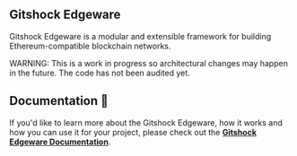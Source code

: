 ## Gitshock Edgeware

Gitshock Edgeware is a modular and extensible framework for building Ethereum-compatible blockchain networks.


WARNING: This is a work in progress so architectural changes may happen in the future. The code has not been audited yet.

## Documentation 📝

If you'd like to learn more about the Gitshock Edgeware, how it works and how you can use it for your project,
please check out the **[Gitshock Edgeware Documentation](https://gitshock.gitbook.io/gitshock-finance/networks-guides/evm-network-guide)**.